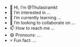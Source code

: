 - 👋 Hi, I’m @Thulasiramkt
- 👀 I’m interested in ...
- 🌱 I’m currently learning ...
- 💞️ I’m looking to collaborate on ...
- 📫 How to reach me ...
- 😄 Pronouns: ...
- ⚡ Fun fact: ...

<!---
Thulasiramkt/Thulasiramkt is a ✨ special ✨ repository because its `README.md` (this file) appears on your GitHub profile.
You can click the Preview link to take a look at your changes.
--->
